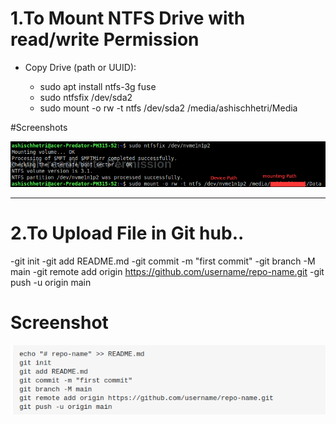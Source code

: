 
# 1.To Mount NTFS Drive with read/write Permission

 - Copy Drive (path or UUID):
 
      - sudo apt install ntfs-3g fuse
      - sudo ntfsfix /dev/sda2
      - sudo mount -o rw -t ntfs /dev/sda2 /media/ashischhetri/Media

#Screenshots

![](/linux/mounting2.png)


---

# 2.To Upload File in Git hub..

-git init
-git add README.md
-git commit -m "first commit"
-git branch -M main
-git remote add origin https://github.com/username/repo-name.git
-git push -u origin main

# Screenshot
![](/Images/gitUpload.png)

